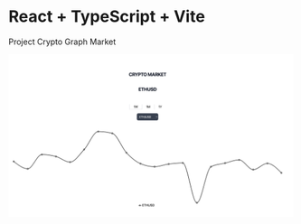 # React + TypeScript + Vite

Project Crypto Graph Market

![Crypto Graph](https://github.com/loconluis/crypto-graph-2/blob/main/images/graph.png)
